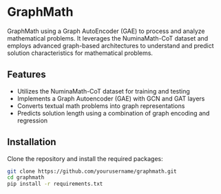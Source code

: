 # GraphMath

GraphMath using a  Graph AutoEncoder (GAE) to process and analyze mathematical problems. It leverages the NuminaMath-CoT dataset and employs advanced graph-based architectures to understand and predict solution characteristics for mathematical problems.

## Features

- Utilizes the NuminaMath-CoT dataset for training and testing
- Implements a Graph Autoencoder (GAE) with GCN and GAT layers
- Converts textual math problems into graph representations
- Predicts solution length using a combination of graph encoding and regression

## Installation

Clone the repository and install the required packages:

```bash
git clone https://github.com/yourusername/graphmath.git
cd graphmath
pip install -r requirements.txt
